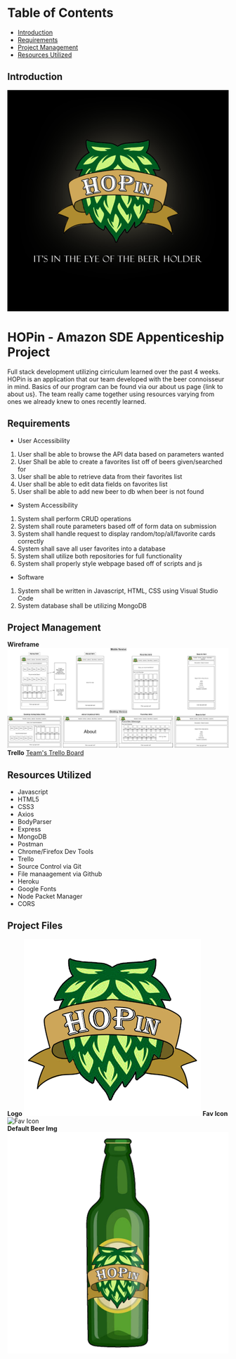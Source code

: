

# Table of Contents
- [Introduction](#introduction)
- [Requirements](#requirements)
- [Project Management](#project-management)
- [Resources Utilized](#resources-utilized)


## Introduction
![HOPin](https://github.com/javasmuse/hopinBeerTeam/blob/main/front-end/resources/AboutUs.png)
# HOPin - Amazon SDE Appenticeship Project
Full stack development utilizing cirriculum learned over the past 4 weeks. HOPin is an application that our team developed with the beer connoisseur in mind. Basics of our program can be found via our about us page {link to about us}. The team really came together using resources varying from ones we already knew to ones recently learned.

## Requirements

 - User Accessibility 
  1. User shall be able to browse the API data based on parameters wanted
  2. User Shall be able to create a favorites list off of beers given/searched for
  3. User shall be able to retrieve data from their favorites list
  4. User shall be able to edit data fields on favorites list
  5. User shall be able to add new beer to db when beer is not found
  
 - System Accessibility 
  1. System shall perform CRUD operations
  2. System shall route parameters based off of form data on submission
  3. System shall handle request to display random/top/all/favorite cards correctly
  4. System shall save all user favorites into a database
  5. System shall utilize both repositories for full functionality
  6. System shall properly style webpage based off of scripts and js
  
 - Software 
  1. System shall be written in Javascript, HTML, CSS using Visual Studio Code
  2. System database shall be utilizing MongoDB

## Project Management
**Wireframe**
![WireFrame](https://github.com/javasmuse/hopinBeerTeam/blob/main/front-end/resources/Wireframe%20HOPin.jpg)
**Trello**
[Team's Trello Board](https://trello.com/b/fekia5dZ/hopin-project)

## Resources Utilized

 - Javascript
 - HTML5
 - CSS3
 - Axios
 - BodyParser
 - Express
 - MongoDB
 - Postman
 - Chrome/Firefox Dev Tools
 - Trello
 - Source Control via Git
 - File manaagement via Github
 - Heroku
 - Google Fonts
 - Node Packet Manager
 - CORS

## Project Files
**Logo**
![Logo](https://github.com/javasmuse/hopinBeerTeam/blob/main/front-end/resources/hopin.png)
**Fav Icon**
![Fav Icon](https://github.com/javasmuse/hopinBeerTeam/blob/main/front-end/resources/beer.ico)\
**Default Beer Img**
![Default Beer Img](https://github.com/javasmuse/hopinBeerTeam/blob/main/front-end/resources/default_beer_image_HOPin.png)
